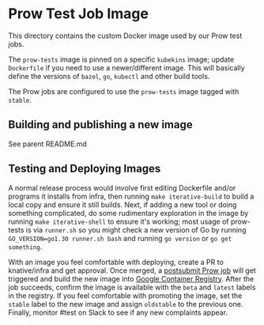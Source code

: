 # Prow Test Job Image

This directory contains the custom Docker image used by our Prow test jobs.

The `prow-tests` image is pinned on a specific `kubekins` image; update
`Dockerfile` if you need to use a newer/different image. This will basically
define the versions of `bazel`, `go`, `kubectl` and other build tools.

The Prow jobs are configured to use the `prow-tests` image tagged with `stable`.

## Building and publishing a new image

See parent README.md

## Testing and Deploying Images

A normal release process would involve first editing Dockerfile and/or programs
it installs from infra, then running `make iterative-build` to build a
local copy and ensure it still builds. Next, if adding a new tool or doing
something complicated, do some rudimentary exploration in the image by running
`make iterative-shell` to ensure it's working; most usage of prow-tests is via
`runner.sh` so you might check a new version of Go by running
`GO_VERSION=go1.30 runner.sh bash` and running `go version` or
`go get something`.

With an image you feel comfortable with deploying, create a PR to
knative/infra and get approval. Once merged, a
[postsubmit Prow job](https://prow.knative.dev/?job=post-knative-infra-prow-tests-image-push)
will get triggered and build the new image into
[Google Container Registry](https://pantheon.corp.google.com/gcr/images/knative-tests/GLOBAL/infra/prow-tests?gcrImageListsize=30).
After the job succeeds, confirm the image is available with the `beta` and
`latest` labels in the registry. If you feel comfortable with promoting the
image, set the `stable` label to the new image and assign `oldstable` to the
previous one. Finally, monitor #test on Slack to see if any new complaints appear.
